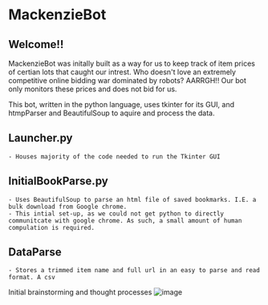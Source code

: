 # MackenzieBot
## Welcome!!

MackenzieBot was initally built as a way for us to keep track of item prices of certian lots that caught our intrest. Who doesn't love an extremely competitive online bidding war dominated by robots? AARRGH!! Our bot only monitors these prices and does not bid for us.

This bot, written in the python language, uses tkinter for its GUI, and htmpParser and BeautifulSoup to aquire and process the data.

## Launcher.py
    - Houses majority of the code needed to run the Tkinter GUI

## InitialBookParse.py
    - Uses BeautifulSoup to parse an html file of saved bookmarks. I.E. a bulk download from Google chrome.
    - This intial set-up, as we could not get python to directly communitcate with google chrome. As such, a small amount of human compulation is required.

## DataParse
    - Stores a trimmed item name and full url in an easy to parse and read format. A csv

Initial brainstorming and thought processes
![image](https://user-images.githubusercontent.com/43597960/150020087-a7e4f679-3e41-4598-93b9-b9769dc08c3e.png)

